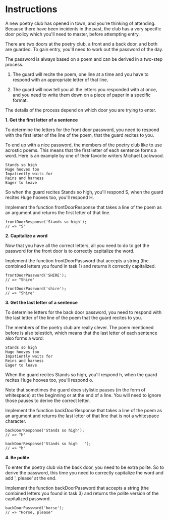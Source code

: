 # Instructions
A new poetry club has opened in town, and you're thinking of attending. Because there have been incidents in the past, the club has a very specific door policy which you'll need to master, before attempting entry.

There are two doors at the poetry club, a front and a back door, and both are guarded. To gain entry, you'll need to work out the password of the day.

The password is always based on a poem and can be derived in a two-step process.

1. The guard will recite the poem, one line at a time and you have to respond with an appropriate letter of that line.

2. The guard will now tell you all the letters you responded with at once, and you need to write them down on a piece of paper in a specific format.

The details of the process depend on which door you are trying to enter.

**1. Get the first letter of a sentence**

To determine the letters for the front door password, you need to respond with the first letter of the line of the poem, that the guard recites to you.

To end up with a nice password, the members of the poetry club like to use acrostic poems. This means that the first letter of each sentence forms a word. Here is an example by one of their favorite writers Michael Lockwood.

```
Stands so high
Huge hooves too
Impatiently waits for
Reins and harness
Eager to leave
```

So when the guard recites Stands so high, you'll respond S, when the guard recites Huge hooves too, you'll respond H.

Implement the function frontDoorResponse that takes a line of the poem as an argument and returns the first letter of that line.

```
frontDoorResponse('Stands so high');
// => "S"
```

**2. Capitalize a word**

Now that you have all the correct letters, all you need to do to get the password for the front door is to correctly capitalize the word.

Implement the function frontDoorPassword that accepts a string (the combined letters you found in task 1) and returns it correctly capitalized.

```
frontDoorPassword('SHIRE');
// => "Shire"

frontDoorPassword('shire');
// => "Shire"
```

**3. Get the last letter of a sentence**

To determine letters for the back door password, you need to respond with the last letter of the line of the poem that the guard recites to you.

The members of the poetry club are really clever. The poem mentioned before is also telestich, which means that the last letter of each sentence also forms a word:

```
Stands so high
Huge hooves too
Impatiently waits for
Reins and harness
Eager to leave
```

When the guard recites Stands so high, you'll respond h, when the guard recites Huge hooves too, you'll respond o.

Note that sometimes the guard does stylistic pauses (in the form of whitespace) at the beginning or at the end of a line. You will need to ignore those pauses to derive the correct letter.

Implement the function backDoorResponse that takes a line of the poem as an argument and returns the last letter of that line that is not a whitespace character.

```
backDoorResponse('Stands so high');
// => "h"

backDoorResponse('Stands so high   ');
// => "h"
```

**4. Be polite**

To enter the poetry club via the back door, you need to be extra polite. So to derive the password, this time you need to correctly capitalize the word and add ', please' at the end.

Implement the function backDoorPassword that accepts a string (the combined letters you found in task 3) and returns the polite version of the capitalized password.

```
backDoorPassword('horse');
// => "Horse, please"
```